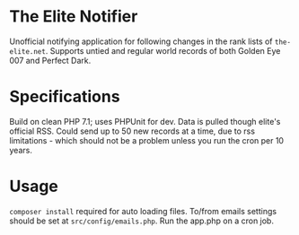 # The Elite Notifier
Unofficial notifying application for following changes in the rank lists of `the-elite.net`.
Supports untied and regular world records of both Golden Eye 007 and Perfect Dark.
# Specifications
Build on clean PHP 7.1; uses PHPUnit for dev. Data is pulled though elite's official RSS. Could send up to 50 new records at a time, due to rss limitations - which should not be a problem unless you run the cron per 10 years.
# Usage
`composer install` required for auto loading files.
To/from emails settings should be set at `src/config/emails.php`. Run the app.php on a cron job.